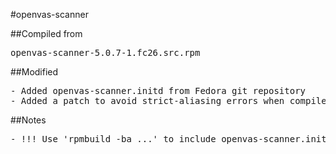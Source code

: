#openvas-scanner

##Compiled from
<pre>openvas-scanner-5.0.7-1.fc26.src.rpm</pre>

##Modified
<pre>
- Added openvas-scanner.initd from Fedora git repository
- Added a patch to avoid strict-aliasing errors when compiled with GCC 4.4.7
</pre>

##Notes
<pre>
- !!! Use 'rpmbuild -ba ...' to include openvas-scanner.initd in .src.rpm
</pre>
